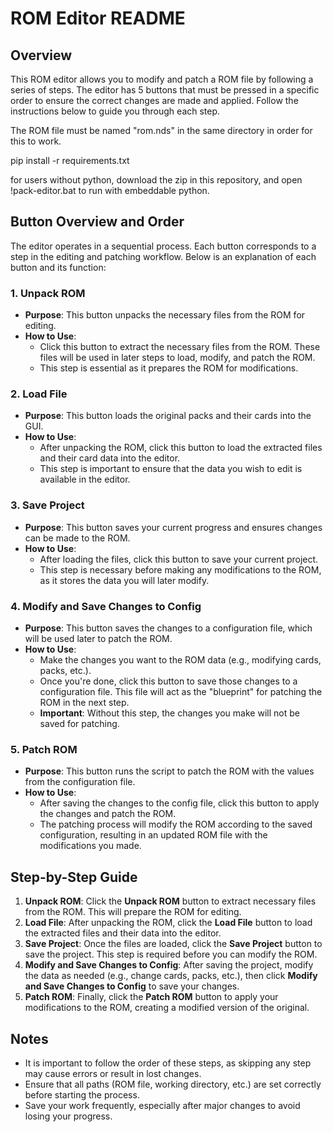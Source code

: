 # ROM Editor README

## Overview

This ROM editor allows you to modify and patch a ROM file by following a series of steps. The editor has 5 buttons that must be pressed in a specific order to ensure the correct changes are made and applied. Follow the instructions below to guide you through each step.

The ROM file must be named "rom.nds" in the same directory in order for this to work.

pip install -r requirements.txt

for users without python, download the zip in this repository, and open !pack-editor.bat to run with embeddable python. 

## Button Overview and Order

The editor operates in a sequential process. Each button corresponds to a step in the editing and patching workflow. Below is an explanation of each button and its function:

### 1. **Unpack ROM**
   - **Purpose**: This button unpacks the necessary files from the ROM for editing.
   - **How to Use**: 
     - Click this button to extract the necessary files from the ROM. These files will be used in later steps to load, modify, and patch the ROM.
     - This step is essential as it prepares the ROM for modifications.

### 2. **Load File**
   - **Purpose**: This button loads the original packs and their cards into the GUI.
   - **How to Use**:
     - After unpacking the ROM, click this button to load the extracted files and their card data into the editor.
     - This step is important to ensure that the data you wish to edit is available in the editor.

### 3. **Save Project**
   - **Purpose**: This button saves your current progress and ensures changes can be made to the ROM.
   - **How to Use**:
     - After loading the files, click this button to save your current project.
     - This step is necessary before making any modifications to the ROM, as it stores the data you will later modify.

### 4. **Modify and Save Changes to Config**
   - **Purpose**: This button saves the changes to a configuration file, which will be used later to patch the ROM.
   - **How to Use**:
     - Make the changes you want to the ROM data (e.g., modifying cards, packs, etc.).
     - Once you're done, click this button to save those changes to a configuration file. This file will act as the "blueprint" for patching the ROM in the next step.
     - **Important**: Without this step, the changes you make will not be saved for patching.

### 5. **Patch ROM**
   - **Purpose**: This button runs the script to patch the ROM with the values from the configuration file.
   - **How to Use**:
     - After saving the changes to the config file, click this button to apply the changes and patch the ROM.
     - The patching process will modify the ROM according to the saved configuration, resulting in an updated ROM file with the modifications you made.

## Step-by-Step Guide

1. **Unpack ROM**: Click the **Unpack ROM** button to extract necessary files from the ROM. This will prepare the ROM for editing.
2. **Load File**: After unpacking the ROM, click the **Load File** button to load the extracted files and their data into the editor.
3. **Save Project**: Once the files are loaded, click the **Save Project** button to save the project. This step is required before you can modify the ROM.
4. **Modify and Save Changes to Config**: After saving the project, modify the data as needed (e.g., change cards, packs, etc.), then click **Modify and Save Changes to Config** to save your changes.
5. **Patch ROM**: Finally, click the **Patch ROM** button to apply your modifications to the ROM, creating a modified version of the original.

## Notes

- It is important to follow the order of these steps, as skipping any step may cause errors or result in lost changes.
- Ensure that all paths (ROM file, working directory, etc.) are set correctly before starting the process.
- Save your work frequently, especially after major changes to avoid losing your progress.
